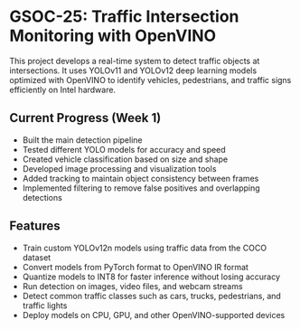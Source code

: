 # GSOC-25: Traffic Intersection Monitoring with OpenVINO

This project develops a real-time system to detect traffic objects at intersections. It uses YOLOv11 and YOLOv12 deep learning models optimized with OpenVINO to identify vehicles, pedestrians, and traffic signs efficiently on Intel hardware.



## Current Progress (Week 1)

- Built the main detection pipeline  
- Tested different YOLO models for accuracy and speed  
- Created vehicle classification based on size and shape  
- Developed image processing and visualization tools  
- Added tracking to maintain object consistency between frames  
- Implemented filtering to remove false positives and overlapping detections  


## Features

- Train custom YOLOv12n models using traffic data from the COCO dataset  
- Convert models from PyTorch format to OpenVINO IR format  
- Quantize models to INT8 for faster inference without losing accuracy  
- Run detection on images, video files, and webcam streams  
- Detect common traffic classes such as cars, trucks, pedestrians, and traffic lights  
- Deploy models on CPU, GPU, and other OpenVINO-supported devices  
